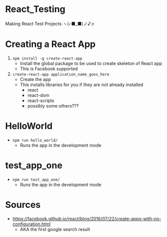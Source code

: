 # React_Testing
Making React Test Projects ヽ(⌐■_■)ノ♪♬

# Creating a React App
1. `npm install -g create-react-app`
    - Install the global package to be used to create skeleton of React app
    - This is Facebook supported
2. `create-react-app application_name_goes_here`
    - Create the app
    - This installs libraries for you if they are not already installed
        - react
        - react-dom
        - react-scripts
        - possibly some others???

# HelloWorld

- `npm run hello_world/`
    - Runs the app in the development mode


# test_app_one

- `npm run test_app_one/`
    - Runs the app in the development mode

# Sources
- https://facebook.github.io/react/blog/2016/07/22/create-apps-with-no-configuration.html
    - AKA the first google search result


